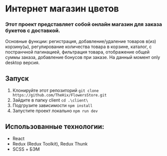 # Интернет магазин цветов
### Этот проект представляет собой онлайн магазин для заказа букетов с доставкой. 
Основные функции: регистрация, добавление/удаление товаров в(из) корзину(ы), регулирование количества товара в корзине, каталог, с постранчной пагинацией, фильтрация товара, отображение общей суммы заказа, добавление бонусов при заказе. На данный момент only desktop версия.

## Запуск

1. Клонируйте этот репозиторий
``
git clone https://github.com/TheHix/FlowersStore.git
``
2. Зайдите в папку client
``
cd .\client\
``
4. Подгрузите зависимости 
``
npm install
``
4. Запустите проект локально
``
npm run dev
``
## Использованные технологии:
- React
- Redux (Redux Toolkit), Redux Thunk
- SCSS + БЭМ
